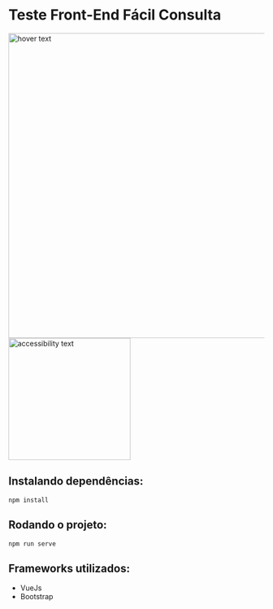 # Teste Front-End Fácil Consulta

<p float="left">
  <img src="https://i.imgur.com/gpvqdoY.png" width="600" title="hover text">
  <img src="https://i.imgur.com/W0dnsVu.png" width="240" alt="accessibility text">
</p>


## Instalando dependências:

```
npm install
```

## Rodando o projeto:
```
npm run serve
```

## Frameworks utilizados:
- VueJs
- Bootstrap 
